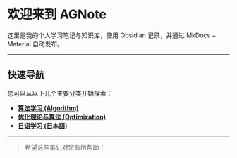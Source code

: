 # 欢迎来到 AGNote

这里是我的个人学习笔记与知识库，使用 Obsidian 记录，并通过 MkDocs + Material 自动发布。

---

## 快速导航

您可以从以下几个主要分类开始探索：

*   **[算法学习 (Algorithm)](Algo/index.md)**
*   **[优化理论与算法 (Optimization)](优化理论与算法/notes/index.md)**
*   **[日语学习 (日本語)](日本語/index.md)**

---

> 希望这些笔记对您有所帮助！